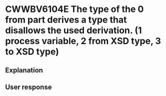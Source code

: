 # CWWBV6104E The type of the 0 from part derives a type that disallows the used derivation. (1 process variable, 2 from XSD type, 3 to XSD type)

## Explanation

## User response